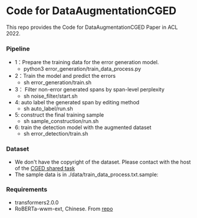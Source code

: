 # Code for DataAugmentationCGED
This repo provides the Code for DataAugmentationCGED Paper in ACL 2022.

### Pipeline
- 1：Prepare the training data for the error generation model.
  - python3 error_generation/train_data_process.py
- 2：Train the model and predict the errors
  - sh error_generation/train.sh
- 3： Filter non-error generated spans by span-level perplexity
  - sh noise_filter/start.sh
- 4: auto label the generated span by editing method 
  - sh auto_label/run.sh
- 5: construct the final training sample 
  - sh sample_construction/run.sh
- 6: train the detection model with the augmented dataset 
  - sh error_detection/train.sh
      
### Dataset
- We don't have the copyright of the dataset. Please contact with the host of the [CGED shared task](https://aclanthology.org/2020.nlptea-1.4/)
- The sample data is in ./data/train_data_process.txt.sample: 

### Requirements
- transformers2.0.0
- RoBERTa-wwm-ext, Chinese. From [repo](https://github.com/ymcui/Chinese-BERT-wwm)